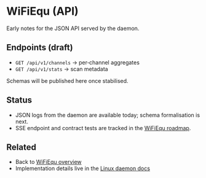 # WiFiEqu (API)

Early notes for the JSON API served by the daemon.

## Endpoints (draft)
- `GET /api/v1/channels` → per‑channel aggregates
- `GET /api/v1/stats` → scan metadata

Schemas will be published here once stabilised.

## Status
- JSON logs from the daemon are available today; schema formalisation is next.
- SSE endpoint and contract tests are tracked in the [WiFiEqu roadmap](../README.md).

## Related
- Back to [WiFiEqu overview](../README.md)
- Implementation details live in the [Linux daemon docs](../linux/README.md)
